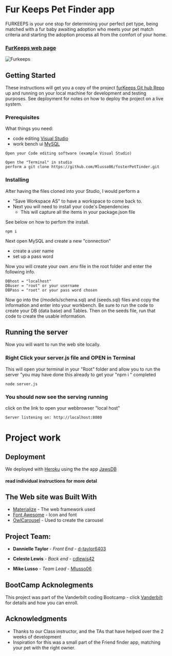 # Fur Keeps Pet Finder app

FURKEEPS is your one stop for determining your perfect pet type, being matched with a fur baby awaiting adoption who meets your pet match criteria and starting the adoption process all from the comfort of your home. 

### [ FurKeeps web page](https://furkeeps.herokuapp.com/)

![Furkeeps](https://furkeeps.herokuapp.com/images/furKeep.jpg)

## Getting Started

These instructions will get you a copy of the project [furKeeps Git hub Repo](https://github.com/Mlusso06/fosterPetTinder) up and running on your local machine for development and testing purposes. See deployment for notes on how to deploy the project on a live system.

### Prerequisites

What things you need: 
* code editing [Visual Studio](https://visualstudio.microsoft.com/)
* work bench ui [MySQL](https://dev.mysql.com/doc/workbench/en/)

```
Open your Code editing software (example Visual Studio)

Open the "Terminal" in studio
perform a git clone https://github.com/Mlusso06/fosterPetTinder.git

```

### Installing

After having the files cloned into your Studio, I would perform a 
* "Save Workspace AS" to have a workspace to come back to.
* Next you will need to install your code's Dependencies
    * This will capture all the items in your package.json file

See below on how to perfom the install.

```
npm i
```

Next open MySQL and create a new "connection"
* create a user name
* set up a pass word

Now you will create your own .env file in the root folder and enter the following info.


```
DBhost = "localhost"
DBuser = "root" or your username
DBPass = "root" or your pass word chosen

```
Now go into the (/models/schema.sql) and (seeds.sql) files and copy the information and enter into your workbench.
Be sure to run the code to create your DB (data base) and Tables.  Then on the seeds file, run that code to create the usable information.

## Running the server

Now you will want to run the web site locally.

### Right Click your server.js file and OPEN in Terminal

This will open your terminal in your "Root" folder and allow you to run the server "you may have done this already to get your  "npm i " completed

```
node server.js
```

### You should now see the serving running

click on the link to open your webbrowser "local host"

```
Server listening on: http://localhost:8080
```

# Project work

## Deployment

We deployed with [Heroku](https://dashboard.heroku.com/apps)
using the the app [JawsDB](https://devcenter.heroku.com/articles/jawsdb)

#### read individual instructions for more detal

## The Web site was Built With

* [Materialize](https://materializecss.com/) - The web framework used
* [Font Awesome](https://fontawesome.com/) - Icon and font
* [OwlCarousel](https://owlcarousel2.github.io/OwlCarousel2/) - Used to create the carousel


## Project Team:

* **Dannielle Taylor** - *Front End* - [d-taylor6403](https://github.com/d-taylor6403)


* **Celeste Lewis** - *Back end* - [cdlewis42](https://github.com/cdlewis42)


* **Mike Lusso** - *Team Lead* - [Mlusso06](https://github.com/Mlusso06)

## BootCamp Acknolegments 

This project was part of the Vanderbilt coding Bootcamp - click [Vanderbilt](https://bootcamps.vanderbilt.edu/)  for details and how you can enroll.

## Acknowledgments

* Thanks to our Class instructor, and the TAs that have helped over the 2 weeks of development
* Inspiration for this was a small part of the Friend finder app, matching your pet with the right owner.